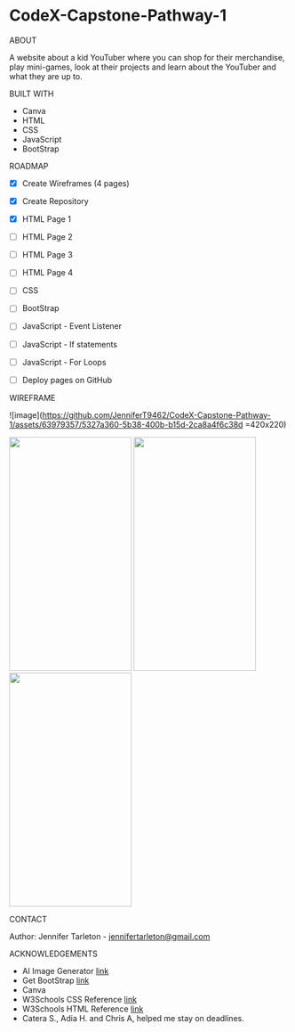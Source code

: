# CodeX-Capstone-Pathway-1
ABOUT

  A website about a kid YouTuber where you can shop for their merchandise, play mini-games, look at their projects and learn about the YouTuber and what they are up to. 
  
  
BUILT WITH

* Canva
* HTML
* CSS
* JavaScript
* BootStrap


ROADMAP

* [x] Create Wireframes (4 pages)
* [x] Create Repository
* [x] HTML Page 1
* [ ] HTML Page 2
* [ ] HTML Page 3
* [ ] HTML Page 4
* [ ] CSS
* [ ] BootStrap
* [ ] JavaScript - Event Listener
* [ ] JavaScript - If statements
* [ ] JavaScript - For Loops
* [ ] Deploy pages on GitHub


WIREFRAME

![image](https://github.com/JenniferT9462/CodeX-Capstone-Pathway-1/assets/63979357/5327a360-5b38-400b-b15d-2ca8a4f6c38d =420x220)

<img src="https://github.com/JenniferT9462/CodeX-Capstone-Pathway-1/assets/63979357/6d489034-b274-4afd-a042-bf68b288daa4" height="420" width="220">
<img src="https://github.com/JenniferT9462/CodeX-Capstone-Pathway-1/assets/63979357/7f15decd-fe2e-4eb9-a52f-9f3bac76ebc2" height="420" width="220">
<img src="https://github.com/JenniferT9462/CodeX-Capstone-Pathway-1/assets/63979357/371c715e-9623-44d9-8d94-d464e53f97f6" height="420" width="220">



CONTACT

Author: Jennifer Tarleton - jennifertarleton@gmail.com

ACKNOWLEDGEMENTS

* AI Image Generator [link](https://designer.microsoft.com/image-creator)
* Get BootStrap [link](https://getbootstrap.com/docs/5.3/getting-started/introduction/)
* Canva
* W3Schools CSS Reference [link](https://www.w3schools.com/cssref/index.php)
* W3Schools HTML Reference [link](https://www.w3schools.com/tags/default.asp)
* Catera S., Adia H. and Chris A, helped me stay on deadlines.

